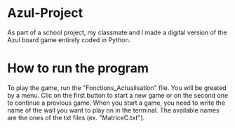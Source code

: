 # Azul-Project
As part of a school project, my classmate and I made a digital version of the Azul board game entirely coded in Python.

# How to run the program 
To play the game, run the "Fonctions_Actualisation" file. You will be greated by a menu. Clic on the first button to start a new game or on the second one to continue a previous game.
When you start a game, you need to write the name of the wall you want to play on in the terminal. The available names are the ones of the txt files (ex. "MatriceC.txt").
